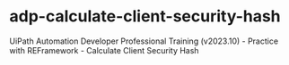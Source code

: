 # adp-calculate-client-security-hash
UiPath Automation Developer Professional Training (v2023.10) - Practice with REFramework - Calculate Client Security Hash
